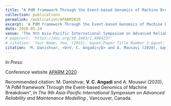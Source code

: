 ```yaml
---
title: "A PdM framework Through the Event-based Genomics of Machine Breakdown"
collection: publications
permalink: /publication/APARM2020
excerpt: 'A PdM framework Through the Event-based Genomics of Machine Breakdown.'
date: 2020-05-24
venue: 'The 9th Asia-Pacific International Symposium on Advanced Reliability and Maintenance Modelling, Vancouver, Canada'
# paperurl: 'https://doi.org/10.1063/1.4984237'
# citation: 'Your Name, You. (2015). &quot;Paper Title Number 3.&quot; <i>Journal 1</i>. 1(3).'
citation: 'M. Danishvar, <b>V. C. Angadi</b> and A. Mousavi (2020), &quot;A PdM framework Through the Event-based Genomics of Machine Breakdown&quot;, <i>In The 9th Asia-Pacific International Symposium on Advanced Reliability and Maintenance Modelling </i>, Vancouver, Canada.'
---
```

<i>In Press</i>

Conference website [APARM 2020](http://www.aparm2020.org/)

Recommended citation: M. Danishvar, <b>V. C. Angadi</b> and A. Mousavi (2020), &quot;A PdM framework Through the Event-based Genomics of Machine Breakdown&quot;, <i>In The 9th Asia-Pacific International Symposium on Advanced Reliability and Maintenance Modelling </i>, Vancouver, Canada.
